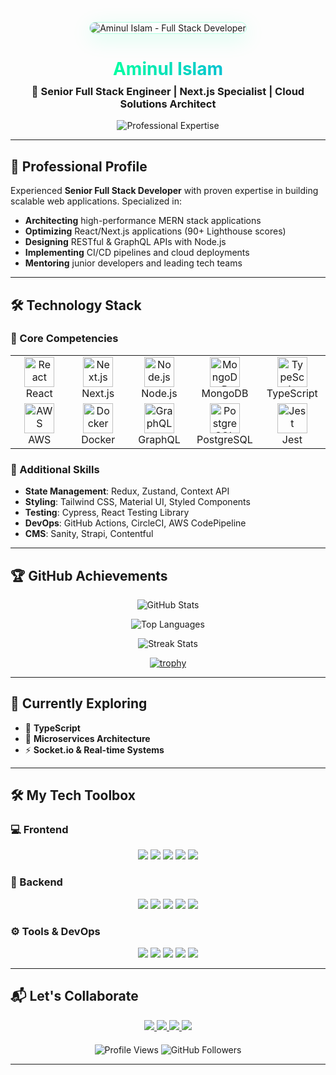 <!-- Dynamic Banner with Gradient Overlay -->
<p align="center">
  <img src="https://i.ibb.co/rR9ynSzC/businessbyaminul-gmail-com.png" alt="Aminul Islam - Full Stack Developer" style="border-radius: 10px; box-shadow: 0 8px 32px rgba(0,255,161,0.15); max-width: 100%; height: auto; border: 1px solid rgba(0,255,161,0.3);">
</p>

<!-- Name and Title with Animated Gradient -->
<h1 align="center">
  <span style="background: linear-gradient(90deg, #00FFA1, #0085FF); -webkit-background-clip: text; -webkit-text-fill-color: transparent; animation: gradient 3s ease infinite; background-size: 200% 200%;">Aminul Islam</span>
</h1>
<h3 align="center" style="margin-top: -10px;">🚀 Senior Full Stack Engineer | Next.js Specialist | Cloud Solutions Architect</h3>

<!-- Animated Typing SVG with Multiple Lines -->
<div align="center">
  <img src="https://readme-typing-svg.herokuapp.com?font=Fira+Code&size=22&duration=3000&pause=500&color=00FFA1&center=true&vCenter=true&width=600&height=80&lines=3%2B+years+of+MERN+stack+experience;API+Integration+Specialist;Performance+Optimization+Expert;Clean+Code+Advocate" alt="Professional Expertise" />
</div>

---

## 🌟 Professional Profile
Experienced **Senior Full Stack Developer** with proven expertise in building scalable web applications. Specialized in:
- **Architecting** high-performance MERN stack applications
- **Optimizing** React/Next.js applications (90+ Lighthouse scores)
- **Designing** RESTful & GraphQL APIs with Node.js
- **Implementing** CI/CD pipelines and cloud deployments
- **Mentoring** junior developers and leading tech teams

---

## 🛠️ Technology Stack

### 📌 Core Competencies
<table align="center">
  <tr>
    <td align="center" width="96">
      <img src="https://skillicons.dev/icons?i=react" width="48" height="48" alt="React" />
      <br>React
    </td>
    <td align="center" width="96">
      <img src="https://skillicons.dev/icons?i=nextjs" width="48" height="48" alt="Next.js" />
      <br>Next.js
    </td>
    <td align="center" width="96">
      <img src="https://skillicons.dev/icons?i=nodejs" width="48" height="48" alt="Node.js" />
      <br>Node.js
    </td>
    <td align="center" width="96">
      <img src="https://skillicons.dev/icons?i=mongodb" width="48" height="48" alt="MongoDB" />
      <br>MongoDB
    </td>
    <td align="center" width="96">
      <img src="https://skillicons.dev/icons?i=typescript" width="48" height="48" alt="TypeScript" />
      <br>TypeScript
    </td>
  </tr>
  <tr>
    <td align="center" width="96">
      <img src="https://skillicons.dev/icons?i=aws" width="48" height="48" alt="AWS" />
      <br>AWS
    </td>
    <td align="center" width="96">
      <img src="https://skillicons.dev/icons?i=docker" width="48" height="48" alt="Docker" />
      <br>Docker
    </td>
    <td align="center" width="96">
      <img src="https://skillicons.dev/icons?i=graphql" width="48" height="48" alt="GraphQL" />
      <br>GraphQL
    </td>
    <td align="center" width="96">
      <img src="https://skillicons.dev/icons?i=postgres" width="48" height="48" alt="PostgreSQL" />
      <br>PostgreSQL
    </td>
    <td align="center" width="96">
      <img src="https://skillicons.dev/icons?i=jest" width="48" height="48" alt="Jest" />
      <br>Jest
    </td>
  </tr>
</table>

### 📌 Additional Skills
- **State Management**: Redux, Zustand, Context API
- **Styling**: Tailwind CSS, Material UI, Styled Components
- **Testing**: Cypress, React Testing Library
- **DevOps**: GitHub Actions, CircleCI, AWS CodePipeline
- **CMS**: Sanity, Strapi, Contentful

---

## 🏆 GitHub Achievements

<div align="center">
  
  ![GitHub Stats](https://github-readme-stats.vercel.app/api?username=pgAminul&show_icons=true&theme=radical&hide_border=true&count_private=true&include_all_commits=true&line_height=24)
  
  ![Top Languages](https://github-readme-stats.vercel.app/api/top-langs/?username=pgAminul&layout=compact&theme=radical&hide_border=true&langs_count=6)
  
  ![Streak Stats](https://github-readme-streak-stats.herokuapp.com/?user=pgAminul&theme=radical&hide_border=true&fire=00FFA1&ring=00FFA1)
  
  [![trophy](https://github-profile-trophy.vercel.app/?username=pgAminul&theme=onedark&margin-w=15&row=2&column=3)](https://github.com/ryo-ma/github-profile-trophy)
  
</div>

---

## 🚀 Currently Exploring  
- 📘 **TypeScript**  
- 🧱 **Microservices Architecture**  
- ⚡ **Socket.io & Real-time Systems**

---

## 🛠️ My Tech Toolbox

### 💻 Frontend
<p align="center">
  <img src="https://img.shields.io/badge/React-20232A?style=for-the-badge&logo=react&logoColor=61DAFB"/>
  <img src="https://img.shields.io/badge/Next.js-000000?style=for-the-badge&logo=nextdotjs&logoColor=white"/>
  <img src="https://img.shields.io/badge/Redux-764ABC?style=for-the-badge&logo=redux&logoColor=white"/>
  <img src="https://img.shields.io/badge/TailwindCSS-38B2AC?style=for-the-badge&logo=tailwind-css&logoColor=white"/>
  <img src="https://img.shields.io/badge/JavaScript-F7DF1E?style=for-the-badge&logo=javascript&logoColor=black"/>
</p>

### 🧩 Backend
<p align="center">
  <img src="https://img.shields.io/badge/Node.js-339933?style=for-the-badge&logo=nodedotjs&logoColor=white"/>
  <img src="https://img.shields.io/badge/Express.js-000000?style=for-the-badge&logo=express&logoColor=white"/>
  <img src="https://img.shields.io/badge/MongoDB-4EA94B?style=for-the-badge&logo=mongodb&logoColor=white"/>
  <img src="https://img.shields.io/badge/PostgreSQL-316192?style=for-the-badge&logo=postgresql&logoColor=white"/>
  <img src="https://img.shields.io/badge/Firebase-FFCA28?style=for-the-badge&logo=firebase&logoColor=black"/>
</p>

### ⚙️ Tools & DevOps
<p align="center">
  <img src="https://img.shields.io/badge/Git-F05032?style=for-the-badge&logo=git&logoColor=white"/>
  <img src="https://img.shields.io/badge/Docker-2496ED?style=for-the-badge&logo=docker&logoColor=white"/>
  <img src="https://img.shields.io/badge/Postman-FF6C37?style=for-the-badge&logo=postman&logoColor=white"/>
  <img src="https://img.shields.io/badge/Vercel-000000?style=for-the-badge&logo=vercel&logoColor=white"/>
  <img src="https://img.shields.io/badge/Netlify-00C7B7?style=for-the-badge&logo=netlify&logoColor=white"/>
</p>


---

## 📬 Let's Collaborate

<div align="center">
  <a href="https://linkedin.com/in/md-aminul-islam-showrov">
    <img src="https://img.shields.io/badge/LinkedIn-0077B5?style=for-the-badge&logo=linkedin&logoColor=white" />
  </a>
  <a href="mailto:aminul254237@gmail.com">
    <img src="https://img.shields.io/badge/Email-D14836?style=for-the-badge&logo=gmail&logoColor=white" />
  </a>
  <a href="https://portfolio-aminul.netlify.app">
    <img src="https://img.shields.io/badge/Portfolio-000000?style=for-the-badge&logo=firefox&logoColor=white" />
  </a>
  <a href="https://calendly.com/aminul/meeting">
    <img src="https://img.shields.io/badge/Schedule_Meeting-00FFA1?style=for-the-badge&logo=google-calendar&logoColor=white" />
  </a>
</div>

<p align="center" style="margin-top: 20px;">
  <img src="https://komarev.com/ghpvc/?username=pgAminul&label=Profile+Views&color=00FFA1&style=flat" alt="Profile Views" />
  <img src="https://img.shields.io/github/followers/pgAminul?label=Follow&style=social" alt="GitHub Followers" />
</p>

---

